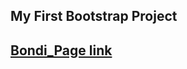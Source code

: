 ## My First Bootstrap Project

## **[Bondi_Page link](https://abdalrahman-gits.github.io/Bondi_bs/)**

